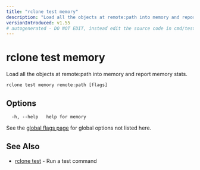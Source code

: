 ```yaml
---
title: "rclone test memory"
description: "Load all the objects at remote:path into memory and report memory stats."
versionIntroduced: v1.55
# autogenerated - DO NOT EDIT, instead edit the source code in cmd/test/memory/ and as part of making a release run "make commanddocs"
---
```

# rclone test memory

Load all the objects at remote:path into memory and report memory stats.

```
rclone test memory remote:path [flags]
```

## Options

```
  -h, --help   help for memory
```

See the [global flags page](/flags/) for global options not listed here.

## See Also

<!-- markdownlint-capture -->
<!-- markdownlint-disable ul-style line-length -->

* [rclone test](/commands/rclone_test/)	 - Run a test command


<!-- markdownlint-restore -->
